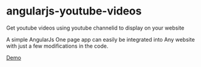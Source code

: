 # angularjs-youtube-videos
Get youtube videos using youtube channelid to display on your website

A simple AngularJs One page app can easily be integrated into Any website with just a few modifications in the code.

<a href="http://github.zaanif.com/angularjs-youtube/">Demo </a>
